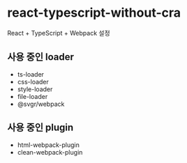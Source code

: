 # react-typescript-without-cra

React + TypeScript + Webpack 설정

## 사용 중인 loader

- ts-loader
- css-loader
- style-loader
- file-loader
- @svgr/webpack

## 사용 중인 plugin

- html-webpack-plugin
- clean-webpack-plugin
